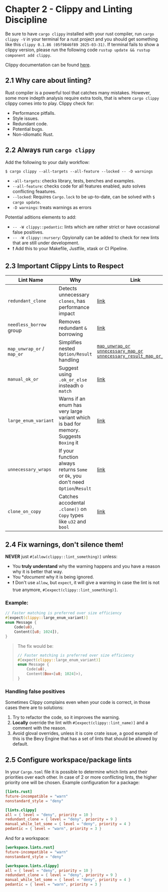 # Chapter 2 - Clippy and Linting Discipline

Be sure to have `cargo clippy` installed with your rust compiler, run `cargo clippy -V` in your terminal for a rust project and you should get something like this `clippy 0.1.86 (05f9846f89 2025-03-31)`. If terminal fails to show a clippy version, please run the following code `rustup update && rustup component add clippy`.

Clippy documentation can be found [here](https://doc.rust-lang.org/clippy/usage.html).

## 2.1 Why care about linting?

Rust compiler is a powerful tool that catches many mistakes. However, some more indepth analysis require extra tools, that is where `cargo clippy` clippy comes into to play. Clippy check for:
* Performance pitfalls.
* Style issues.
* Redundant code.
* Potential bugs.
* Non-idiomatic Rust.

## 2.2 Always run `cargo clippy`

Add the following to your daily workflow:

```shell
$ cargo clippy --all-targets --all-feature --locked -- -D warnings
```

* `-all-targets`: checks library, tests, benches and examples.
* `--all-feature`: checks code for all features enabled, auto solves conflicting feaatures.
* `--locked`: Requires `Cargo.lock` to be up-to-date, can be solved with `$ cargo update`.
* `-D warnings`: treats warnings as errors

Potential aditions elements to add:

* `-- -W clippy::pedantic`: lints which are rather strict or have occasional false positives.
* `-- -W clippy::nursery`: Opyionally can be added to check for new lints that are still under development.
* ❗ Add this to your Makefile, Justfile, xtask or CI Pipeline.

## 2.3 Important Clippy Lints to Respect

| Lint Name | Why | Link |
| --------- | ----| -----|
| `redundant_clone` | Detects unnecessary `clones`, has performance impact | [link](https://rust-lang.github.io/rust-clippy/master/#/redundant_clone) |
| `needless_borrow` group | Removes redundant `&` borrowing | [link](https://rust-lang.github.io/rust-clippy/master/#/needless_borrow) |
| `map_unwrap_or` / `map_or` | Simplifies nested `Option/Result` handling | [`map_unwrap_or`](https://rust-lang.github.io/rust-clippy/master/#map_unwrap_or) [`unnecessary_map_or`](https://rust-lang.github.io/rust-clippy/master/#unnecessary_map_or) [`unnecessary_result_map_or_else`](https://rust-lang.github.io/rust-clippy/master/#unnecessary_result_map_or_else) |
| `manual_ok_or` | Suggest using `.ok_or_else` insteadh o `match` | [link](https://rust-lang.github.io/rust-clippy/master/#manual_ok_or) |
| `large_enum_variant` | Warns if an enum has very large variant which is bad for memory. Suggests `Boxing` it | [link](https://rust-lang.github.io/rust-clippy/master/#large_enum_variant) |
| `unnecessary_wraps` | If your function always returns `Some` or `Ok`, you don't need `Option`/`Result` | [link](https://rust-lang.github.io/rust-clippy/master/#/unnecessary_wraps) |
| `clone_on_copy` | Catches accodental `.clone()` on `Copy` types like `u32` and `bool` | [link](https://rust-lang.github.io/rust-clippy/master/#/clone_on_copy) |

## 2.4 Fix warnings, don't silence them!

**NEVER** just `#[allow(clippy::lint_something)]` unless:

* You **truly understand** why the warning happens and you have a reason why it is better that way.
* You **document* why it is being ignored.
* ❗ Don't use `allow`, but `expect`, it will give a warning in case the lint is not true anymore, `#[expect(clippy::lint_something)]`.

### Example:

```rust
// Faster matching is preferred over size efficiency
#[expect(clippy::large_enum_variant)]
enum Message {
    Code(u8),
    Content([u8; 1024]),
}
```

> The fix would be:
> 
> ```rust
> // Faster matching is preferred over size efficiency
> #[expect(clippy::large_enum_variant)]
> enum Message {
>     Code(u8),
>     Content(Box<[u8; 1024]>),
> }
> ```

### Handling false positives

Sometimes Clippy complains even when your code is correct, in those cases there are to solutions:
1. Try to refactor the code, so it improves the warning.
2. **Locally** override the lint with `#[expect(clippy::lint_name)]` and a comment with the reason.
3. Avoid gloval overrides, unless it is core crate issue, a good example of this is the Bevy Engine that has a set of lints that should be allowed by default.

## 2.5 Configure workspace/package lints

In your `Cargo.toml` file it is possible to determine which lints and their priorities over each other. In case of 2 or more conflicting lints, the higher priority one will be chosen. Example configuration for a package:

```toml
[lints.rust]
future-incompatible = "warn"
nonstandard_style = "deny"

[lints.clippy]
all = { level = "deny", priority = 10 }
redundant_clone = { level = "deny", priority = 9 }
manual_while_let_some = { level = "deny", priority = 4 }
pedantic = { level = "warn", priority = 3 }
```

And for a workspace:

```toml
[workspace.lints.rust]
future-incompatible = "warn"
nonstandard_style = "deny"

[workspace.lints.clippy]
all = { level = "deny", priority = 10 }
redundant_clone = { level = "deny", priority = 9 }
manual_while_let_some = { level = "deny", priority = 4 }
pedantic = { level = "warn", priority = 3 }
```